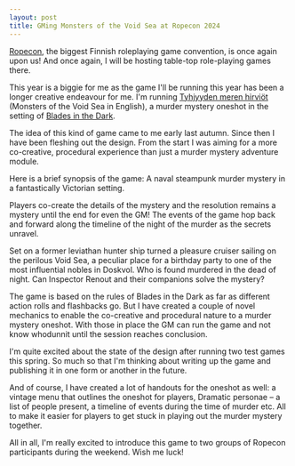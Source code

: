 ```yaml
---
layout: post
title: GMing Monsters of the Void Sea at Ropecon 2024
---
```


[Ropecon](https://ropecon.fi/), the biggest Finnish roleplaying game convention, is once again upon us! And once again, 
I will be hosting table-top role-playing games there.

This year is a biggie for me as the game I'll be running this year has been a longer creative endeavour for me. I'm running 
[Tyhjyyden meren hirviöt](https://ropecon.fi/opas/#prog:tyhjyyden-meren-hirviot-1-peluutus/favorites:1/type:gaming/topic:penandpaper/display:list) 
(Monsters of the Void Sea in English), a murder mystery oneshot in the setting of [Blades in the Dark](https://bladesinthedark.com/).

The idea of this kind of game came to me early last autumn. Since then I have been fleshing out the design. From the start I was aiming 
for a more co-creative, procedural experience than just a murder mystery adventure module.

Here is a brief synopsis of the game: A naval steampunk murder mystery in a fantastically Victorian setting.

Players co-create the details of the mystery and the resolution remains a mystery until the end for even the GM! 
The events of the game hop back and forward along the timeline of the night of the murder as the secrets unravel.

Set on a former leviathan hunter ship turned a pleasure cruiser sailing on the perilous Void Sea, a peculiar place 
for a birthday party to one of the most influential nobles in Doskvol. Who is found murdered in the dead of night. 
Can Inspector Renout and their companions solve the mystery?

The game is based on the rules of Blades in the Dark as far as different action rolls and flashbacks go. 
But I have created a couple of novel mechanics to enable the co-creative and procedural nature to a murder mystery oneshot. 
With those in place the GM can run the game and not know whodunnit until the session reaches conclusion. 

I'm quite excited about the state of the design after running two test games this spring. So much so that I'm thinking 
about writing up the game and publishing it in one form or another in the future.

And of course, I have created a lot of handouts for the oneshot as well: a vintage menu that outlines the oneshot for players, 
Dramatic personae – a list of people present, a timeline of events during the time of murder etc. All to make it easier for players 
to get stuck in playing out the murder mystery together.

All in all, I'm really excited to introduce this game to two groups of Ropecon participants during the weekend. Wish me luck!
